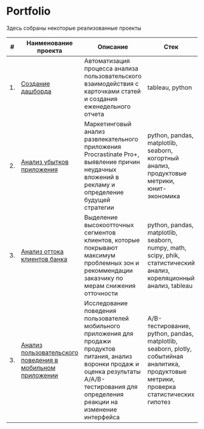 # Portfolio

Здесь собраны некоторые реализованные проекты 

| #    | Наименование проекта                   | Описание                                         | Стек                                                                         |
| ---- | ---------------------------------------------------------------------- | ----------------------------------------- | ------------------------------------------------------------------------------ |
| 1.   | [Создание дашборда](https://github.com/SofiaLipskaia/Portfolio/tree/main/Dashboard%20Yandex%20Dzen)|Автоматизация процесса анализа пользовательского взаимодействия с карточками статей и создания еженедельного отчета | tableau, python |
| 2.   | [Анализ убытков приложения](https://github.com/SofiaLipskaia/Portfolio/tree/main/%D0%90%D0%BD%D0%B0%D0%BB%D0%B8%D0%B7%20%D1%83%D0%B1%D1%8B%D1%82%D0%BA%D0%BE%D0%B2%20%D0%BF%D1%80%D0%B8%D0%BB%D0%BE%D0%B6%D0%B5%D0%BD%D0%B8%D1%8F%20ProcrastinatePRO%2B)|Маркетинговый анализ развлекательного приложения Procrastinate Pro+, выявление причин неудачных вложений в рекламу и определение будущей стратегии | python, pandas, matplotlib, seaborn, когортный анализ, продуктовые метрики, юнит-экономика |
| 3.   | [Анализ оттока клиентов банка](https://github.com/SofiaLipskaia/Portfolio/tree/main/%D0%90%D0%BD%D0%B0%D0%BB%D0%B8%D0%B7%20%D0%BE%D1%82%D1%82%D0%BE%D0%BA%D0%B0%20%D0%BA%D0%BB%D0%B8%D0%B5%D0%BD%D1%82%D0%BE%D0%B2%20%D0%B1%D0%B0%D0%BD%D0%BA%D0%B0)|Выделение высокоотточных сегментов клиентов, которые покрывают максимум проблемных зон и рекоммендации заказчику по мерам снижения отточности | python, pandas, matplotlib, seaborn, numpy, math, scipy, phik, статистический анализ, кореляционный анализ, tableau |
| 3.   | [Анализ пользовательского поведения в мобильном приложении](https://github.com/SofiaLipskaia/Portfolio/tree/main/%D0%90%D0%BD%D0%B0%D0%BB%D0%B8%D0%B7%20%D0%BF%D0%BE%D0%BB%D1%8C%D0%B7%D0%BE%D0%B2%D0%B0%D1%82%D0%B5%D0%BB%D1%8C%D1%81%D0%BA%D0%BE%D0%B3%D0%BE%20%D0%BF%D0%BE%D0%B2%D0%B5%D0%B4%D0%B5%D0%BD%D0%B8%D1%8F%20%D0%B2%20%D0%BC%D0%BE%D0%B1%D0%B8%D0%BB%D1%8C%D0%BD%D0%BE%D0%BC%20%D0%BF%D1%80%D0%B8%D0%BB%D0%BE%D0%B6%D0%B5%D0%BD%D0%B8%D0%B8)|Исследование поведения пользователей мобильного приложения для продажи продуктов питания, анализ воронки продаж и оценка результаты A/A/B-тестирования для определения реакции на изменение интерфейса | A/B- тестирование, python, pandas, matplotlib, seaborn, plotly, событийная аналитика, продуктовые метрики, проверка статистических гипотез |
